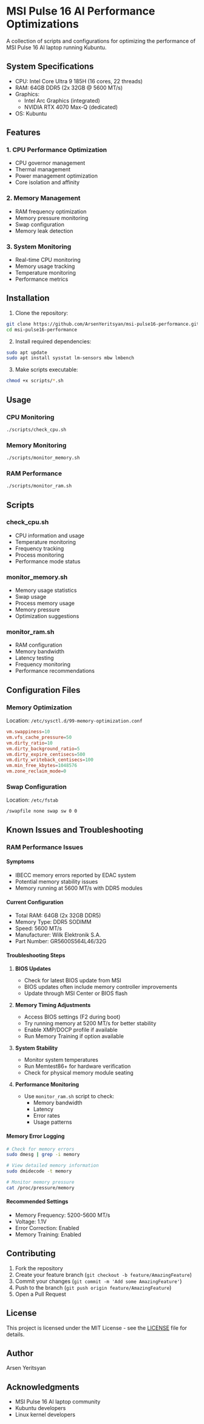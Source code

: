 # MSI Pulse 16 AI Performance Optimizations

A collection of scripts and configurations for optimizing the performance of MSI Pulse 16 AI laptop running Kubuntu.

## System Specifications
- CPU: Intel Core Ultra 9 185H (16 cores, 22 threads)
- RAM: 64GB DDR5 (2x 32GB @ 5600 MT/s)
- Graphics: 
  - Intel Arc Graphics (integrated)
  - NVIDIA RTX 4070 Max-Q (dedicated)
- OS: Kubuntu

## Features

### 1. CPU Performance Optimization
- CPU governor management
- Thermal management
- Power management optimization
- Core isolation and affinity

### 2. Memory Management
- RAM frequency optimization
- Memory pressure monitoring
- Swap configuration
- Memory leak detection

### 3. System Monitoring
- Real-time CPU monitoring
- Memory usage tracking
- Temperature monitoring
- Performance metrics

## Installation

1. Clone the repository:
```bash
git clone https://github.com/ArsenYeritsyan/msi-pulse16-performance.git
cd msi-pulse16-performance
```

2. Install required dependencies:
```bash
sudo apt update
sudo apt install sysstat lm-sensors mbw lmbench
```

3. Make scripts executable:
```bash
chmod +x scripts/*.sh
```

## Usage

### CPU Monitoring
```bash
./scripts/check_cpu.sh
```

### Memory Monitoring
```bash
./scripts/monitor_memory.sh
```

### RAM Performance
```bash
./scripts/monitor_ram.sh
```

## Scripts

### check_cpu.sh
- CPU information and usage
- Temperature monitoring
- Frequency tracking
- Process monitoring
- Performance mode status

### monitor_memory.sh
- Memory usage statistics
- Swap usage
- Process memory usage
- Memory pressure
- Optimization suggestions

### monitor_ram.sh
- RAM configuration
- Memory bandwidth
- Latency testing
- Frequency monitoring
- Performance recommendations

## Configuration Files

### Memory Optimization
Location: `/etc/sysctl.d/99-memory-optimization.conf`
```conf
vm.swappiness=10
vm.vfs_cache_pressure=50
vm.dirty_ratio=10
vm.dirty_background_ratio=5
vm.dirty_expire_centisecs=500
vm.dirty_writeback_centisecs=100
vm.min_free_kbytes=1048576
vm.zone_reclaim_mode=0
```

### Swap Configuration
Location: `/etc/fstab`
```
/swapfile none swap sw 0 0
```

## Known Issues and Troubleshooting

### RAM Performance Issues

#### Symptoms
- IBECC memory errors reported by EDAC system
- Potential memory stability issues
- Memory running at 5600 MT/s with DDR5 modules

#### Current Configuration
- Total RAM: 64GB (2x 32GB DDR5)
- Memory Type: DDR5 SODIMM
- Speed: 5600 MT/s
- Manufacturer: Wilk Elektronik S.A.
- Part Number: GR5600S564L46/32G

#### Troubleshooting Steps

1. **BIOS Updates**
   - Check for latest BIOS update from MSI
   - BIOS updates often include memory controller improvements
   - Update through MSI Center or BIOS flash

2. **Memory Timing Adjustments**
   - Access BIOS settings (F2 during boot)
   - Try running memory at 5200 MT/s for better stability
   - Enable XMP/DOCP profile if available
   - Run Memory Training if option available

3. **System Stability**
   - Monitor system temperatures
   - Run Memtest86+ for hardware verification
   - Check for physical memory module seating

4. **Performance Monitoring**
   - Use `monitor_ram.sh` script to check:
     - Memory bandwidth
     - Latency
     - Error rates
     - Usage patterns

#### Memory Error Logging
```bash
# Check for memory errors
sudo dmesg | grep -i memory

# View detailed memory information
sudo dmidecode -t memory

# Monitor memory pressure
cat /proc/pressure/memory
```

#### Recommended Settings
- Memory Frequency: 5200-5600 MT/s
- Voltage: 1.1V
- Error Correction: Enabled
- Memory Training: Enabled

## Contributing

1. Fork the repository
2. Create your feature branch (`git checkout -b feature/AmazingFeature`)
3. Commit your changes (`git commit -m 'Add some AmazingFeature'`)
4. Push to the branch (`git push origin feature/AmazingFeature`)
5. Open a Pull Request

## License

This project is licensed under the MIT License - see the [LICENSE](LICENSE) file for details.

## Author

Arsen Yeritsyan

## Acknowledgments

- MSI Pulse 16 AI laptop community
- Kubuntu developers
- Linux kernel developers 